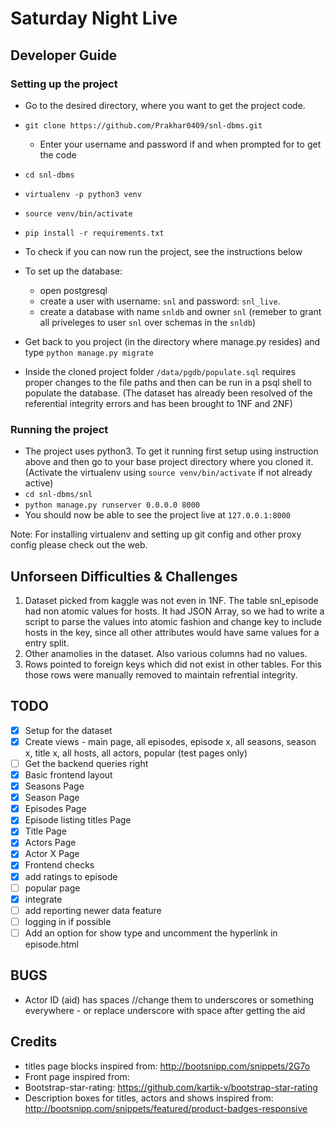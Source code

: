 # Saturday Night Live

## Developer Guide

### Setting up the project

* Go to the desired directory, where you want to get the project code.
* `git clone https://github.com/Prakhar0409/snl-dbms.git`
  * Enter your username and password if and when prompted for to get the code
* `cd snl-dbms`
* `virtualenv -p python3 venv`
* `source venv/bin/activate`
* `pip install -r requirements.txt`
* To check if you can now run the project, see the instructions below

* To set up the database:
  * open postgresql
  * create a user with username: `snl` and password: `snl_live`. 
  * create a database with name `snldb` and owner `snl` (remeber to grant all priveleges to user `snl` over schemas in the `snldb`)
* Get back to you project (in the directory where manage.py resides) and type `python manage.py migrate`
* Inside the cloned project folder `/data/pgdb/populate.sql` requires proper changes to the file paths and then can be run in a psql shell to populate the database. (The dataset has already been resolved of the referential integrity errors and has been brought to 1NF and 2NF)


### Running the project

* The project uses python3. To get it running first setup using instruction above and then go to your base project directory where you cloned it. (Activate the virtualenv using `source venv/bin/activate` if not already active)
* `cd snl-dbms/snl`
* `python manage.py runserver 0.0.0.0 8000`
* You should now be able to see the project live at `127.0.0.1:8000`

Note: For installing virtualenv and setting up git config and other proxy config please check out the web. 

## Unforseen Difficulties & Challenges

1. Dataset picked from kaggle was not even in 1NF. The table snl_episode had non atomic values for hosts. It had JSON Array, so we had to write a script to parse the values into atomic fashion and change key to include hosts in the key, since all other attributes would have same values for a entry split.
2. Other anamolies in the dataset. Also various columns had no values.
3. Rows pointed to foreign keys which did not exist in other tables. For this those rows were manually removed to maintain refrential integrity.

## TODO

- [x] Setup for the dataset
- [X] Create views - main page, all episodes, episode x, all seasons, season x, title x, all hosts, all actors, popular (test pages only)
- [ ] Get the backend queries right
- [x] Basic frontend layout
- [x] Seasons Page
- [x] Season Page
- [x] Episodes Page
- [x] Episode listing titles Page
- [x] Title Page
- [x] Actors Page
- [x] Actor X Page
- [X] Frontend checks  
- [X] add ratings to episode
- [ ] popular page
- [X] integrate
- [ ] add reporting newer data feature
- [ ] logging in if possible
- [ ] Add an option for show type and uncomment the hyperlink in episode.html

## BUGS

- Actor ID (aid) has spaces //change them to underscores or something everywhere - or replace underscore with space after getting the aid


## Credits
* titles page blocks inspired from: http://bootsnipp.com/snippets/2G7o 
* Front page inspired from: 
* Bootstrap-star-rating: https://github.com/kartik-v/bootstrap-star-rating
* Description boxes for titles, actors and shows inspired from: http://bootsnipp.com/snippets/featured/product-badges-responsive